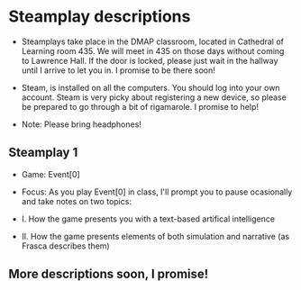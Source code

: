 # Steamplay descriptions

- Steamplays take place in the DMAP classroom, located in Cathedral of Learning room 435. We will meet in 435 on those
days without coming to Lawrence Hall. If the door is locked, please just wait in the hallway until I arrive to let you in. I promise to be there soon!

- Steam, is installed on all the computers. You should log into your own account. Steam is very picky about registering a new device, so please be prepared 
to go through a bit of rigamarole. I promise to help! 

- Note: Please bring headphones!

## Steamplay 1

- Game: Event[0]

- Focus: As you play Event[0] in class, I'll prompt you to pause ocasionally and take notes on two topics: 

- I. How the game presents you with a text-based artifical intelligence

- II. How the game presents elements of both simulation and narrative (as Frasca describes them)

## More descriptions soon, I promise!
